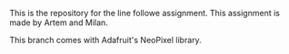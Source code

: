 This is the repository for the line followe assignment. 
This assignment is made by Artem and Milan.

This branch comes with Adafruit's NeoPixel library.
